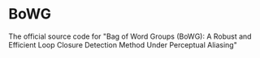 # BoWG
The official source code for "Bag of Word Groups (BoWG): A Robust and Efficient Loop Closure Detection Method Under Perceptual Aliasing"
